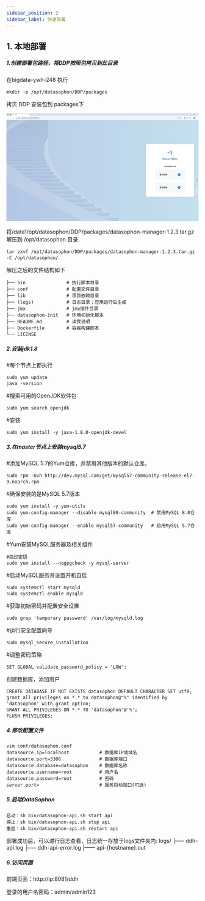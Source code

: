 ```yaml
---
sidebar_position: 2
sidebar_label: 快速部署
---
```


## 1. 本地部署

##### 1.创建部署包路径，将DDP按照包拷贝到此目录
在bigdata-ywh-248 执行
```
mkdir -p /opt/datasophon/DDP/packages 
```
拷贝 DDP 安装包到 packages下

![图片1.png](/i18n/zh-Hans/docusaurus-plugin-content-docs/current/使用手册/imgs/1/图片1.png)

将/data1/opt/datasophon/DDP/packages/datasophon-manager-1.2.3.tar.gz 解压到 /opt/datasophon 目录
```
tar zxvf /opt/datasophon/DDP/packages/datasophon-manager-1.2.3.tar.gz -C /opt/datasophon/
```

解压之后的文件结构如下
```shell
├── bin               # 执行脚本目录
├── conf              # 配置文件目录
├── lib               # 项目依赖目录
├── (logs)            # 日志目录；应用运行后生成
├── jmx               # jmx插件目录
├── datasophon-init   # 环境初始化脚本
├── README.md         # 读我说明
├── Dockerfile        # 容器构建脚本
└── LICENSE
```

##### 2.安装jdk1.8

#每个节点上都执行

```
sudo yum update
java -version
```
#搜索可用的OpenJDK软件包

```
sudo yum search openjdk
```
#安装

```
sudo yum install -y java-1.8.0-openjdk-devel
```

##### 3.在master节点上安装mysql5.7

#添加MySQL 5.7的Yum仓库，并禁用其他版本的默认仓库。

```
sudo rpm -Uvh http://dev.mysql.com/get/mysql57-community-release-el7-9.noarch.rpm
```
#确保安装的是MySQL 5.7版本

```
sudo yum install -y yum-utils
sudo yum-config-manager --disable mysql80-community  # 禁用MySQL 8.0仓库
sudo yum-config-manager --enable mysql57-community   # 启用MySQL 5.7仓库
```
#Yum安装MySQL服务器及相关组件

```
#跳过密钥
sudo yum install --nogpgcheck -y mysql-server 
```
  
#启动MySQL服务并设置开机自启

```
sudo systemctl start mysqld
sudo systemctl enable mysqld
```
#获取初始密码并配置安全设置

```
sudo grep 'temporary password' /var/log/mysqld.log
```
#运行安全配置向导

```
sudo mysql_secure_installation
```
#调整密码策略

```
SET GLOBAL validate_password_policy = 'LOW';
```

创建数据库，添加用户

```
CREATE DATABASE IF NOT EXISTS datasophon DEFAULT CHARACTER SET utf8;
grant all privileges on *.* to datasophon@"%" identified by 'datasophon' with grant option;
GRANT ALL PRIVILEGES ON *.* TO 'datasophon'@'%';
FLUSH PRIVILEGES;
```

##### 4.修改配置文件

```
vim conf/datasophon.conf
datasource.ip=localhost           # 数据库IP或域名
datasource.port=3306              # 数据库端口
datasource.database=datasophon    # 数据库名称
datasource.username=root          # 用户名
datasource.password=root          # 密码
server.port=                      # 服务启动端口(可选)     
```

##### 5.启动DataSophon

```
启动：sh bin/datasophon-api.sh start api
停止：sh bin/datasophon-api.sh stop api
重启：sh bin/datasophon-api.sh restart api 
```
  

部署成功后，可以进行日志查看，日志统一存放于logs文件夹内:
logs/
├── ddh-api.log
├── ddh-api-error.log
|—— api-{hostname}.out

##### 6.访问页面

前端页面：http://ip:8081/ddh

登录的用户名密码：admin/admin123
